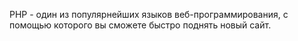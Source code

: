 PHP - один из популярнейших языков веб-программирования, с помощью которого вы сможете быстро поднять новый сайт.